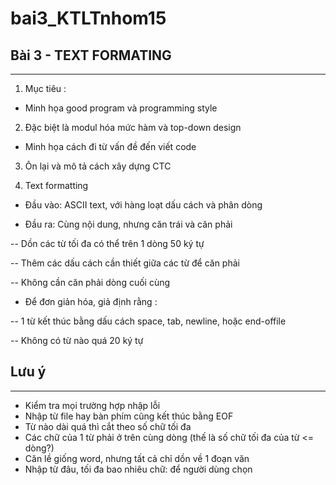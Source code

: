 # bai3_KTLTnhom15
## Bài 3 - TEXT FORMATING
---
1. Mục tiêu :

- Minh họa good program và programming style

2. Đặc biệt là modul hóa mức hàm và top-down design

- Minh họa cách đi từ vấn đề đến viết code

3. Ôn lại và mô tả cách xây dựng CTC

4. Text formatting

- Đầu vào: ASCII text, với hàng loạt dấu cách và phân dòng

- Đầu ra: Cùng nội dung, nhưng căn trái và căn phải

-- Dồn các từ tối đa có thể trên 1 dòng 50 ký tự

-- Thêm các dấu cách cần thiết giữa các từ để căn phải

-- Không cần căn phải dòng cuối cùng

- Để đơn giản hóa, giả định rằng :

-- 1 từ kết thúc bằng dấu cách space, tab, newline, hoặc end-offile

-- Không có từ nào quá 20 ký tự

## Lưu ý
---
- Kiểm tra mọi trường hợp nhập lỗi
- Nhập từ file hay bàn phím cũng kết thúc bằng EOF
- Từ nào dài quá thì cắt theo số chữ tối đa
- Các chữ của 1 từ phải ở trên cùng dòng (thế là số chữ tối đa của từ <= dòng?)
- Căn lề giống word, nhưng tất cả chỉ dồn về 1 đoạn văn
- Nhập từ đâu, tối đa bao nhiêu chữ: để người dùng chọn



